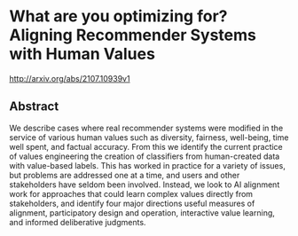 # What are you optimizing for? Aligning Recommender Systems with Human Values
http://arxiv.org/abs/2107.10939v1
## Abstract
We describe cases where real recommender systems were modified in the service of various human values such as diversity, fairness, well-being, time well spent, and factual accuracy. From this we identify the current practice of values engineering the creation of classifiers from human-created data with value-based labels. This has worked in practice for a variety of issues, but problems are addressed one at a time, and users and other stakeholders have seldom been involved. Instead, we look to AI alignment work for approaches that could learn complex values directly from stakeholders, and identify four major directions useful measures of alignment, participatory design and operation, interactive value learning, and informed deliberative judgments.